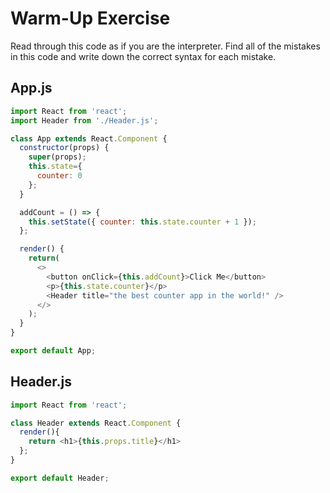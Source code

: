 # Warm-Up Exercise

Read through this code as if you are the interpreter. Find all of the mistakes in this code and write down the correct syntax for each mistake.

## App.js

```js
import React from 'react';
import Header from './Header.js';

class App extends React.Component {
  constructor(props) {
    super(props);
    this.state={
      counter: 0
    };
  }

  addCount = () => {
    this.setState({ counter: this.state.counter + 1 });
  };

  render() {
    return(
      <>
        <button onClick={this.addCount}>Click Me</button>
        <p>{this.state.counter}</p>
        <Header title="the best counter app in the world!" />
      </>
    );
  }
}

export default App;
```

## Header.js

```js
import React from 'react';

class Header extends React.Component {
  render(){
    return <h1>{this.props.title}</h1>
  };
}

export default Header;
```
